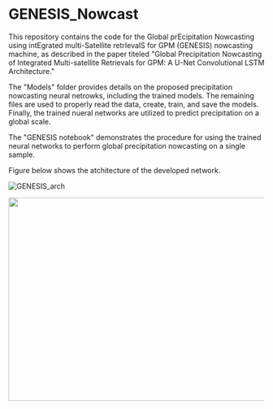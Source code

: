 # GENESIS_Nowcast
This repository contains the code for the Global prEcipitation Nowcasting using intEgrated multi-Satellite retrIevalS for GPM (GENESIS) nowcasting machine, as described in the paper titeled "Global Precipitation Nowcasting of Integrated Multi-satellite Retrievals for GPM: A U-Net Convolutional LSTM Architecture."

The "Models" folder provides details on the proposed precipitation nowcasting neural netrowks, including the trained models. The remaining files are used to properly read the data, create, train, and save the models. Finally, the trained nueral networks are utilized to predict precipitation on a global scale.

The "GENESIS notebook" demonstrates the procedure for using the trained neural networks to perform global precipitation nowcasting on a single sample.

Figure below shows the atchitecture of the developed network.

![GENESIS_arch](https://github.com/reyhaneh-92/GENESIS_Nowcast/assets/46690843/52691118-6bbb-4dbd-bae0-ec73f3b0aef4)

<p align = "center" ><img src = "https://github.com/reyhaneh-92/GENESIS_Nowcast/assets/80214308/a2a72ba0-e4d5-478e-a90e-52091a034282" width="700" height="400">

